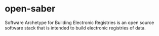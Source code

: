 # open-saber

Software Archetype for Building Electronic Registries is an open source software stack that is intended to build electronic registries of data. 
